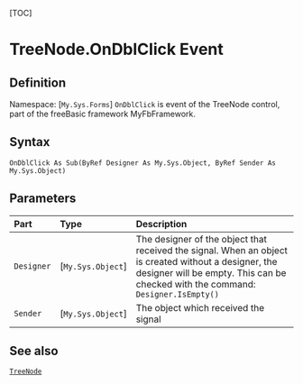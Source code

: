 [TOC]
# TreeNode.OnDblClick Event

## Definition
Namespace: [`My.Sys.Forms`]
`OnDblClick` is event of the TreeNode control, part of the freeBasic framework MyFbFramework.
## Syntax
```freeBasic
OnDblClick As Sub(ByRef Designer As My.Sys.Object, ByRef Sender As My.Sys.Object)
```

## Parameters

|Part|Type|Description|
| :------------ | :------------ | :------------ |
|`Designer`|[`My.Sys.Object`]|The designer of the object that received the signal. When an object is created without a designer, the designer will be empty. This can be checked with the command: `Designer.IsEmpty()`|
|`Sender`|[`My.Sys.Object`]|The object which received the signal|

## See also
[`TreeNode`](TreeNode.md)
